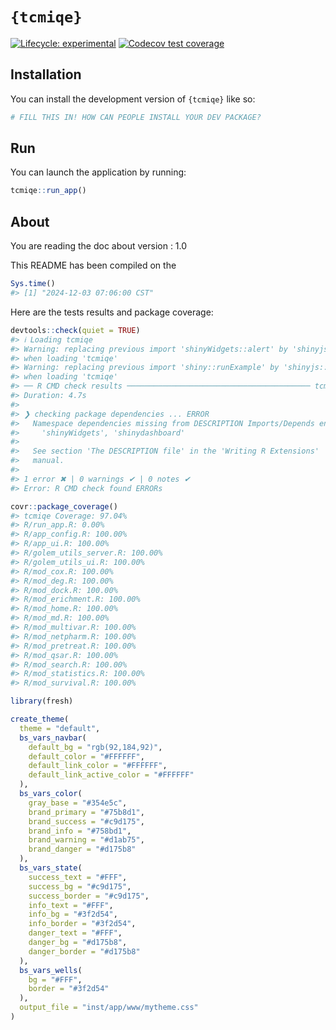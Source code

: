 
<!-- README.md is generated from README.Rmd. Please edit that file -->

# `{tcmiqe}`

<!-- badges: start -->

[![Lifecycle:
experimental](https://img.shields.io/badge/lifecycle-experimental-orange.svg)](https://lifecycle.r-lib.org/articles/stages.html#experimental)
[![Codecov test
coverage](https://codecov.io/gh/CMSNUT/tcmiqe/graph/badge.svg)](https://app.codecov.io/gh/CMSNUT/tcmiqe)
<!-- badges: end -->

## Installation

You can install the development version of `{tcmiqe}` like so:

``` r
# FILL THIS IN! HOW CAN PEOPLE INSTALL YOUR DEV PACKAGE?
```

## Run

You can launch the application by running:

``` r
tcmiqe::run_app()
```

## About

You are reading the doc about version : 1.0

This README has been compiled on the

``` r
Sys.time()
#> [1] "2024-12-03 07:06:00 CST"
```

Here are the tests results and package coverage:

``` r
devtools::check(quiet = TRUE)
#> ℹ Loading tcmiqe
#> Warning: replacing previous import 'shinyWidgets::alert' by 'shinyjs::alert'
#> when loading 'tcmiqe'
#> Warning: replacing previous import 'shiny::runExample' by 'shinyjs::runExample'
#> when loading 'tcmiqe'
#> ── R CMD check results ───────────────────────────────────────── tcmiqe 1.0 ────
#> Duration: 4.7s
#> 
#> ❯ checking package dependencies ... ERROR
#>   Namespace dependencies missing from DESCRIPTION Imports/Depends entries:
#>     'shinyWidgets', 'shinydashboard'
#>   
#>   See section 'The DESCRIPTION file' in the 'Writing R Extensions'
#>   manual.
#> 
#> 1 error ✖ | 0 warnings ✔ | 0 notes ✔
#> Error: R CMD check found ERRORs
```

``` r
covr::package_coverage()
#> tcmiqe Coverage: 97.04%
#> R/run_app.R: 0.00%
#> R/app_config.R: 100.00%
#> R/app_ui.R: 100.00%
#> R/golem_utils_server.R: 100.00%
#> R/golem_utils_ui.R: 100.00%
#> R/mod_cox.R: 100.00%
#> R/mod_deg.R: 100.00%
#> R/mod_dock.R: 100.00%
#> R/mod_erichment.R: 100.00%
#> R/mod_home.R: 100.00%
#> R/mod_md.R: 100.00%
#> R/mod_multivar.R: 100.00%
#> R/mod_netpharm.R: 100.00%
#> R/mod_pretreat.R: 100.00%
#> R/mod_qsar.R: 100.00%
#> R/mod_search.R: 100.00%
#> R/mod_statistics.R: 100.00%
#> R/mod_survival.R: 100.00%
```

``` r
library(fresh)

create_theme(
  theme = "default",
  bs_vars_navbar(
    default_bg = "rgb(92,184,92)",
    default_color = "#FFFFFF",
    default_link_color = "#FFFFFF",
    default_link_active_color = "#FFFFFF"
  ),
  bs_vars_color(
    gray_base = "#354e5c",
    brand_primary = "#75b8d1",
    brand_success = "#c9d175",
    brand_info = "#758bd1",
    brand_warning = "#d1ab75",
    brand_danger = "#d175b8"
  ),
  bs_vars_state(
    success_text = "#FFF",
    success_bg = "#c9d175",
    success_border = "#c9d175",
    info_text = "#FFF",
    info_bg = "#3f2d54",
    info_border = "#3f2d54",
    danger_text = "#FFF",
    danger_bg = "#d175b8",
    danger_border = "#d175b8"
  ),
  bs_vars_wells(
    bg = "#FFF",
    border = "#3f2d54"
  ),
  output_file = "inst/app/www/mytheme.css"
)
```
